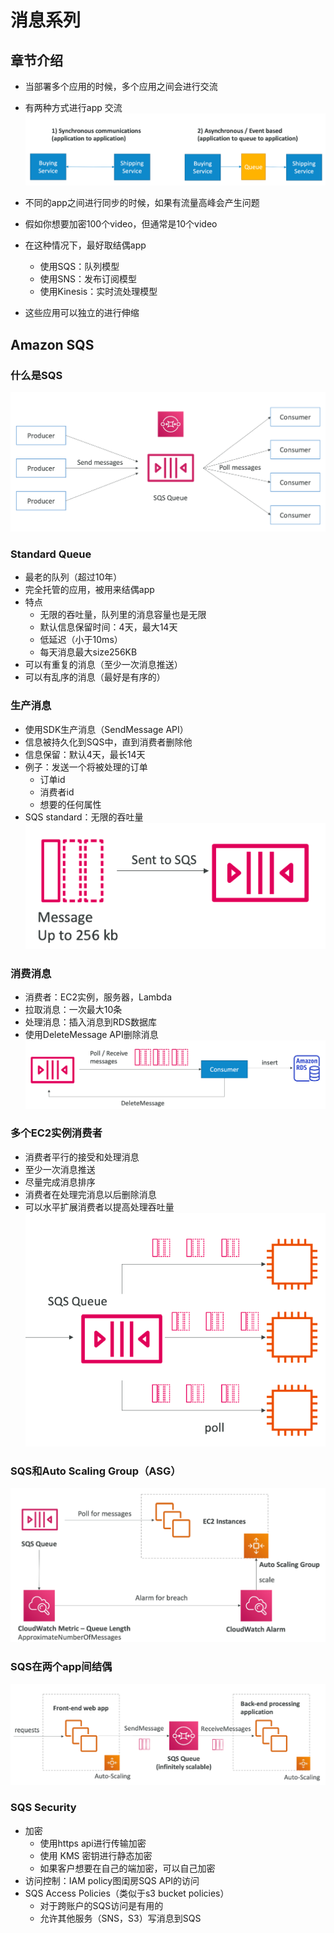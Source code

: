 # 消息系列
## 章节介绍
- 当部署多个应用的时候，多个应用之间会进行交流
- 有两种方式进行app 交流
![img.png](img.png)

- 不同的app之间进行同步的时候，如果有流量高峰会产生问题
- 假如你想要加密100个video，但通常是10个video
- 在这种情况下，最好取结偶app
  - 使用SQS：队列模型
  - 使用SNS：发布订阅模型
  - 使用Kinesis：实时流处理模型
- 这些应用可以独立的进行伸缩

## Amazon SQS
### 什么是SQS
![img_1.png](img_1.png)

### Standard Queue
- 最老的队列（超过10年）
- 完全托管的应用，被用来结偶app
- 特点
  - 无限的吞吐量，队列里的消息容量也是无限
  - 默认信息保留时间：4天，最大14天
  - 低延迟（小于10ms）
  - 每天消息最大size256KB
- 可以有重复的消息（至少一次消息推送）
- 可以有乱序的消息（最好是有序的）

### 生产消息
- 使用SDK生产消息（SendMessage API）
- 信息被持久化到SQS中，直到消费者删除他
- 信息保留：默认4天，最长14天
- 例子：发送一个将被处理的订单
  - 订单id
  - 消费者id
  - 想要的任何属性
- SQS standard：无限的吞吐量
![img_2.png](img_2.png)

### 消费消息
- 消费者：EC2实例，服务器，Lambda
- 拉取消息：一次最大10条
- 处理消息：插入消息到RDS数据库
- 使用DeleteMessage API删除消息
![img_3.png](img_3.png)

### 多个EC2实例消费者
- 消费者平行的接受和处理消息
- 至少一次消息推送
- 尽量完成消息排序
- 消费者在处理完消息以后删除消息
- 可以水平扩展消费者以提高处理吞吐量
![img_4.png](img_4.png)

### SQS和Auto Scaling Group（ASG）
![img_5.png](img_5.png)

### SQS在两个app间结偶
![img_6.png](img_6.png)

### SQS Security
- 加密
  - 使用https api进行传输加密
  - 使用 KMS 密钥进行静态加密
  - 如果客户想要在自己的端加密，可以自己加密
- 访问控制：IAM policy图闺房SQS API的访问
- SQS Access Policies（类似于s3 bucket policies）
  - 对于跨账户的SQS访问是有用的
  - 允许其他服务（SNS，S3）写消息到SQS

